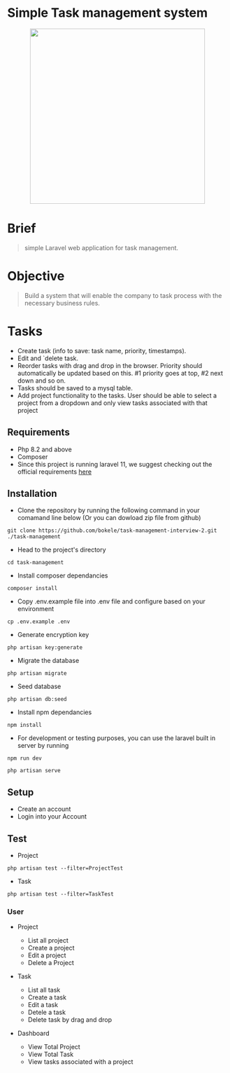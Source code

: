 # Simple Task management system

<p align="center"><a href="https://github.com/bokele" target="_blank">
<img src="/public/assets/dashboard.png" width="400"></a></p>

# Brief

> simple Laravel web application for task management.

# Objective

> Build a system that will enable the company to task process with the necessary business rules.

# Tasks

-   Create task (info to save: task name, priority, timestamps).
-   Edit and `delete task.
-   Reorder tasks with drag and drop in the browser. Priority should automatically be updated based on this. #1 priority goes at top, #2 next down and so on.
-   Tasks should be saved to a mysql table.
-   Add project functionality to the tasks. User should be able to select a project from a dropdown and only view tasks associated with that project

## Requirements

-   Php 8.2 and above
-   Composer
-   Since this project is running laravel 11, we suggest checking out the official requirements [here](https://laravel.com/docs/11.x)

## Installation

-   Clone the repository by running the following command in your comamand line below (Or you can dowload zip file from github)

```shell
git clone https://github.com/bokele/task-management-interview-2.git  ./task-management
```

-   Head to the project's directory

```shell
cd task-management
```

-   Install composer dependancies

```shell
composer install
```

-   Copy .env.example file into .env file and configure based on your environment

```shell
cp .env.example .env
```

-   Generate encryption key

```shell
php artisan key:generate
```

-   Migrate the database

```shell
php artisan migrate
```

-   Seed database
```shell
php artisan db:seed
```
-   Install npm dependancies

```shell
npm install
```

-   For development or testing purposes, you can use the laravel built in server by running

```shell
npm run dev
```

```shell
php artisan serve
```

## Setup
-   Create an account
-   Login into your Account

## Test

-   Project

```shell
php artisan test --filter=ProjectTest
```

-  Task

```shell
php artisan test --filter=TaskTest
```


### User

-   Project
    -   List all project
    -   Create a project
    -   Edit a project
    -   Delete a Project

-   Task
    -   List all task
    -   Create a task
    -   Edit a task
    -   Detele a task
    -   Delete task by drag and drop

-   Dashboard
    -   View Total Project
    -   View Total Task
    -   View tasks associated with a project




